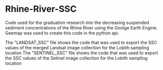 # Rhine-River-SSC
Code used for the graduation research into the decreasing suspended sediment concentrations of the Rhine River using the Goolge Earth Engine. Geemap was used to create this code in the python api.



The "LANDSAT_SSC" file shows the code that was used to export the SSC values of the merged Landsat image collection for the Lobith sampling location
The "SENTINEL_SSC" file shows the code that was used to export the SSC values of the Setinel image collection for the Lobith sampling location
